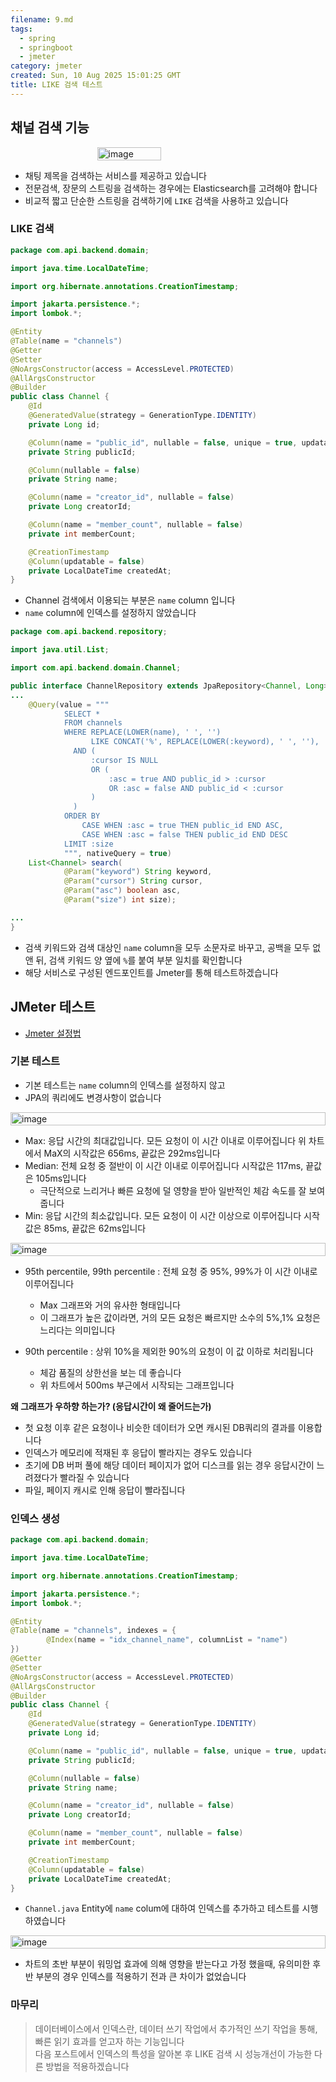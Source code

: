 ```yaml
---
filename: 9.md
tags:
  - spring
  - springboot
  - jmeter
category: jmeter
created: Sun, 10 Aug 2025 15:01:25 GMT
title: LIKE 검색 테스트
---
```


## 채널 검색 기능

<p style="display:flex;justify-content:center">
  <img src="../../images/9/1.png" width="45%" alt="image"/>
</p>

- 채팅 제목을 검색하는 서비스를 제공하고 있습니다
- 전문검색, 장문의 스트링을 검색하는 경우에는 Elasticsearch를 고려해야 합니다
- 비교적 짧고 단순한 스트링을 검색하기에 `LIKE` 검색을 사용하고 있습니다

### LIKE 검색

```java title="Channel.java"
package com.api.backend.domain;

import java.time.LocalDateTime;

import org.hibernate.annotations.CreationTimestamp;

import jakarta.persistence.*;
import lombok.*;

@Entity
@Table(name = "channels")
@Getter
@Setter
@NoArgsConstructor(access = AccessLevel.PROTECTED)
@AllArgsConstructor
@Builder
public class Channel {
    @Id
    @GeneratedValue(strategy = GenerationType.IDENTITY)
    private Long id;

    @Column(name = "public_id", nullable = false, unique = true, updatable = false, length = 36)
    private String publicId;

    @Column(nullable = false)
    private String name;

    @Column(name = "creator_id", nullable = false)
    private Long creatorId;

    @Column(name = "member_count", nullable = false)
    private int memberCount;

    @CreationTimestamp
    @Column(updatable = false)
    private LocalDateTime createdAt;
}
```

- Channel 검색에서 이용되는 부분은 `name` column 입니다
- `name` column에 인덱스를 설정하지 않았습니다

```java title="ChannelRepository.java"
package com.api.backend.repository;

import java.util.List;

import com.api.backend.domain.Channel;

public interface ChannelRepository extends JpaRepository<Channel, Long> {
...
    @Query(value = """
            SELECT *
            FROM channels
            WHERE REPLACE(LOWER(name), ' ', '')
                  LIKE CONCAT('%', REPLACE(LOWER(:keyword), ' ', ''), '%')
              AND (
                  :cursor IS NULL
                  OR (
                      :asc = true AND public_id > :cursor
                      OR :asc = false AND public_id < :cursor
                  )
              )
            ORDER BY
                CASE WHEN :asc = true THEN public_id END ASC,
                CASE WHEN :asc = false THEN public_id END DESC
            LIMIT :size
            """, nativeQuery = true)
    List<Channel> search(
            @Param("keyword") String keyword,
            @Param("cursor") String cursor,
            @Param("asc") boolean asc,
            @Param("size") int size);

...
}
```

- 검색 키워드와 검색 대상인 `name` column을 모두 소문자로 바꾸고, 공백을 모두 없앤 뒤, 검색 키워드 양 옆에 `%`를 붙여 부분 일치를 확인합니다
- 해당 서비스로 구성된 엔드포인트를 Jmeter를 통해 테스트하겠습니다

## JMeter 테스트

- [Jmeter 설정법](/post/8)

### 기본 테스트

- 기본 테스트는 `name` column의 인덱스를 설정하지 않고
- JPA의 쿼리에도 변경사항이 없습니다

<p style="display:flex;justify-content:center">
  <img src="../../images/9/2.png" width="100%" alt="image"/>
</p>

- Max: 응답 시간의 최대값입니다. 모든 요청이 이 시간 이내로 이루어집니다 위 차트에서 MaX의 시작값은 656ms, 끝값은 292ms입니다
- Median: 전체 요청 중 절반이 이 시간 이내로 이루어집니다 시작값은 117ms, 끝값은 105ms입니다
  - 극단적으로 느리거나 빠른 요청에 덜 영향을 받아 일반적인 체감 속도를 잘 보여줍니다
- Min: 응답 시간의 최소값입니다. 모든 요청이 이 시간 이상으로 이루어집니다 시작값은 85ms, 끝값은 62ms입니다

<p style="display:flex;justify-content:center">
  <img src="../../images/9/3.png" width="100%" alt="image"/>
</p>

- 95th percentile, 99th percentile : 전체 요청 중 95%, 99%가 이 시간 이내로 이루어집니다

  - Max 그래프와 거의 유사한 형태입니다
  - 이 그래프가 높은 값이라면, 거의 모든 요청은 빠르지만 소수의 5%,1% 요청은 느리다는 의미입니다

- 90th percentile : 상위 10%을 제외한 90%의 요청이 이 값 이하로 처리됩니다
  - 체감 품질의 상한선을 보는 데 좋습니다
  - 위 차트에서 500ms 부근에서 시작되는 그래프입니다

**왜 그래프가 우하향 하는가? (응답시간이 왜 줄어드는가)**

- 첫 요청 이후 같은 요청이나 비슷한 데이터가 오면 캐시된 DB쿼리의 결과를 이용합니다
- 인덱스가 메모리에 적재된 후 응답이 빨라지는 경우도 있습니다
- 초기에 DB 버퍼 풀에 해당 데이터 페이지가 없어 디스크를 읽는 경우 응답시간이 느려졌다가 빨라질 수 있습니다
- 파일, 페이지 캐시로 인해 응답이 빨라집니다

### 인덱스 생성

```java
package com.api.backend.domain;

import java.time.LocalDateTime;

import org.hibernate.annotations.CreationTimestamp;

import jakarta.persistence.*;
import lombok.*;

@Entity
@Table(name = "channels", indexes = {
        @Index(name = "idx_channel_name", columnList = "name")
})
@Getter
@Setter
@NoArgsConstructor(access = AccessLevel.PROTECTED)
@AllArgsConstructor
@Builder
public class Channel {
    @Id
    @GeneratedValue(strategy = GenerationType.IDENTITY)
    private Long id;

    @Column(name = "public_id", nullable = false, unique = true, updatable = false, length = 36)
    private String publicId;

    @Column(nullable = false)
    private String name;

    @Column(name = "creator_id", nullable = false)
    private Long creatorId;

    @Column(name = "member_count", nullable = false)
    private int memberCount;

    @CreationTimestamp
    @Column(updatable = false)
    private LocalDateTime createdAt;
}
```

- `Channel.java` Entity에 `name` colum에 대하여 인덱스를 추가하고 테스트를 시행하였습니다

<p style="display:flex;justify-content:center">
  <img src="../../images/9/4.png" width="100%" alt="image"/>
</p>

- 차트의 초반 부분이 워밍업 효과에 의해 영향을 받는다고 가정 했을때, 유의미한 후반 부분의 경우 인덱스를 적용하기 전과 큰 차이가 없었습니다

### 마무리

> 데이터베이스에서 인덱스란, 데이터 쓰기 작업에서 추가적인 쓰기 작업을 통해, 빠른 읽기 효과를 얻고자 하는 기능입니다  
> 다음 포스트에서 인덱스의 특성을 알아본 후 LIKE 검색 시 성능개선이 가능한 다른 방법을 적용하겠습니다
